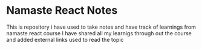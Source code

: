 # Namaste React Notes
This is repository i have used to take notes and have track of learnings from namaste react course
I have shared all my learnigs through out the course and added external links used to read the topic
